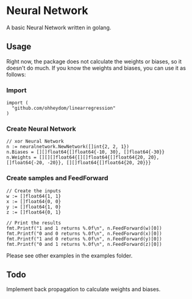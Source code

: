 # Neural Network

A basic Neural Network written in golang.

## Usage

Right now, the package does not calculate the weights or biases, so it doesn't do much. If you know the weights and biases, you can use it as follows:

### Import

```golang
import (
  "github.com/ohheydom/linearregression"
)
```

### Create Neural Network

```golang
// xor Neural Network
n := neuralnetwork.NewNetwork([]int{2, 2, 1})
n.Biases = [][]float64{[]float64{-10, 30}, []float64{-30}}
n.Weights = [][][]float64{[][]float64{[]float64{20, 20}, []float64{-20, -20}}, [][]float64{[]float64{20, 20}}}
```

### Create samples and FeedForward

```golang
// Create the inputs
w := []float64{1, 1}
x := []float64{0, 0}
y := []float64{1, 0}
z := []float64{0, 1}

// Print the results
fmt.Printf("1 and 1 returns %.0f\n", n.FeedForward(w)[0])
fmt.Printf("0 and 0 returns %.0f\n", n.FeedForward(x)[0])
fmt.Printf("1 and 0 returns %.0f\n", n.FeedForward(y)[0])
fmt.Printf("0 and 1 returns %.0f\n", n.FeedForward(z)[0])
```

Please see other examples in the examples folder.

## Todo

Implement back propagation to calculate weights and biases.
